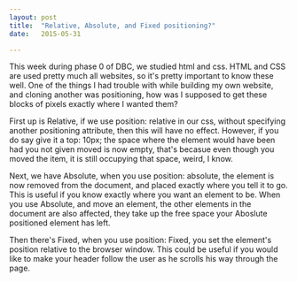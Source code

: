 ```yaml
---
layout: post
title:  "Relative, Absolute, and Fixed positioning?"
date:   2015-05-31

---
```


<p class="intro"><span class="dropcap">T</span>his week during phase 0 of DBC, we studied html and css. HTML and CSS are used pretty much all websites, so it's pretty important to know these well. One of the things I had trouble with while building my own website, and cloning another was positioning, how was I supposed to get these blocks of pixels exactly where I wanted them?
</p>

First up is Relative, if we use position: relative in our css, without specifying another positioning attribute, then this will have no effect. However, if you do say give it a top: 10px; the space where the element would have been had you not given moved is now empty, that's becasue even though you moved the item, it is still occupying that space, weird, I know.

Next, we have Absolute, when you use position: absolute, the element is now removed from the document, and placed exactly where you tell it to go. This is useful if you know exactly where you want an element to be. When you use Absolute, and move an element, the other elements in the document are also affected, they take up the free space your Aboslute positioned element has left.

Then there's Fixed, when you use position: Fixed, you set the element's position relative to the browser window. This could be useful if you would like to make your header follow the user as he scrolls his way through the page.